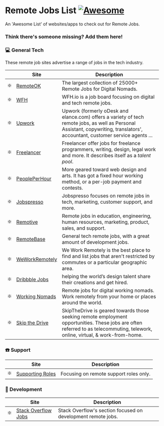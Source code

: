# Remote Jobs List [![Awesome](https://cdn.rawgit.com/sindresorhus/awesome/d7305f38d29fed78fa85652e3a63e154dd8e8829/media/badge.svg)](https://github.com/sindresorhus/awesome)
 
An 'Awesome List' of websites/apps to check out for Remote Jobs.
 
 ### Think there's someone missing? Add them here!
 
 ### :computer: General Tech
 
 These remote job sites advertise a range of jobs in the tech industry.
 
 |    | Site                                                                                                          | Description                                                   |
 |----|-------------------------------------------------------------------------------------------------------------------|---------------------------------------------------------------|
| ❇️ | [RemoteOK](https://remoteok.io/) | The largest collection of 25000+ Remote Jobs for Digital Nomads.        |
| ❇️ | [WFH](https://www.wfh.io/) | WFH.io is a job board focusing on digital and tech remote jobs.        |
| ❇️ | [Upwork](https://www.upwork.com/) | Upwork (formerly oDesk and elance.com) offers a variety of tech remote jobs, as well as Personal Assistant, copywriting, translators', accountant, customer service agents ...        |
| ❇️ | [Freelancer](freeelancer.com) | Freelancer offer jobs for freelance programmers, writing, design, legal work and more. It describes itself as a *talent pool*.       |
| ❇️ | [PeoplePerHour](https://www.peopleperhour.com/) | More geared toward web design and arts. It has got a fixed hour working method, or a per-job payment and contests.        |
| ❇️ | [Jobspresso](https://jobspresso.co/) | Jobspresso focuses on remote jobs in tech, marketing, customer support, and more.        |
| ❇️ | [Remotive](https://remotive.io/) | Remote jobs in education, engineering, human resources, marketing, product, sales, and support.         |
| ❇️ | [RemoteBase](https://remotebase.io/) | General tech remote jobs, with a great amount of development jobs.         |
| ❇️ | [WeWorkRemotely](https://weworkremotely.com/) |We Work Remotely is the best place to find and list jobs that aren't restricted by commutes or a particular geographic area.   |
| ❇️ | [Dribbble Jobs](https://dribbble.com/jobs?location=Anywhere) | helping the world’s design talent share their creations and get hired.        |
| ❇️ | [Working Nomads](https://www.workingnomads.co/jobs) | Remote jobs for digital working nomads. Work remotely from your home or places around the world.       |
| ❇️ | [Skip the Drive](https://www.skipthedrive.com/) | SkipTheDrive is geared towards those seeking remote employment opportunities. These jobs are often referred to as telecommuting, telework, online, virtual, & work-from-home.       |


### ☎️ Support

|    | Site                                                                                                           | Description                                                   |
 |----|-------------------------------------------------------------------------------------------------------------------|---------------------------------------------------------------|
| ❇️ | [Supporting Roles](https://supportingroles.io/) | Focusing on remote support roles only.        |



### :floppy_disk: Development

 |    | Site                                                                                                           | Description                                                   |
 |----|-------------------------------------------------------------------------------------------------------------------|---------------------------------------------------------------|
| ❇️ | [Stack Overflow Jobs](https://stackoverflow.com/jobs) | Stack Overflow's section focused on development remote jobs.        |